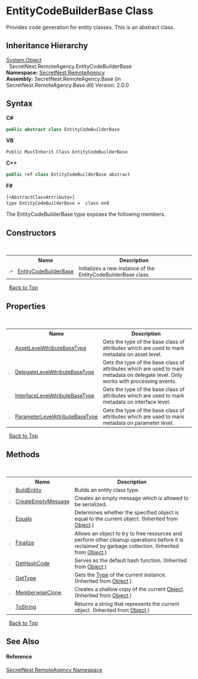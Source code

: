 # EntityCodeBuilderBase Class
 

Provides code generation for entity classes. This is an abstract class.


## Inheritance Hierarchy
<a href="https://docs.microsoft.com/dotnet/api/system.object" target="_blank">System.Object</a><br />&nbsp;&nbsp;SecretNest.RemoteAgency.EntityCodeBuilderBase<br />
**Namespace:**&nbsp;<a href="N_SecretNest_RemoteAgency">SecretNest.RemoteAgency</a><br />**Assembly:**&nbsp;SecretNest.RemoteAgency.Base (in SecretNest.RemoteAgency.Base.dll) Version: 2.0.0

## Syntax

**C#**<br />
``` C#
public abstract class EntityCodeBuilderBase
```

**VB**<br />
``` VB
Public MustInherit Class EntityCodeBuilderBase
```

**C++**<br />
``` C++
public ref class EntityCodeBuilderBase abstract
```

**F#**<br />
``` F#
[<AbstractClassAttribute>]
type EntityCodeBuilderBase =  class end
```

The EntityCodeBuilderBase type exposes the following members.


## Constructors
&nbsp;<table><tr><th></th><th>Name</th><th>Description</th></tr><tr><td>![Protected method](media/protmethod.gif "Protected method")</td><td><a href="M_SecretNest_RemoteAgency_EntityCodeBuilderBase__ctor">EntityCodeBuilderBase</a></td><td>
Initializes a new instance of the EntityCodeBuilderBase class</td></tr></table>&nbsp;
<a href="#entitycodebuilderbase-class">Back to Top</a>

## Properties
&nbsp;<table><tr><th></th><th>Name</th><th>Description</th></tr><tr><td>![Public property](media/pubproperty.gif "Public property")</td><td><a href="P_SecretNest_RemoteAgency_EntityCodeBuilderBase_AssetLevelAttributeBaseType">AssetLevelAttributeBaseType</a></td><td>
Gets the type of the base class of attributes which are used to mark metadata on asset level.</td></tr><tr><td>![Public property](media/pubproperty.gif "Public property")</td><td><a href="P_SecretNest_RemoteAgency_EntityCodeBuilderBase_DelegateLevelAttributeBaseType">DelegateLevelAttributeBaseType</a></td><td>
Gets the type of the base class of attributes which are used to mark metadata on delegate level. Only works with processing events.</td></tr><tr><td>![Public property](media/pubproperty.gif "Public property")</td><td><a href="P_SecretNest_RemoteAgency_EntityCodeBuilderBase_InterfaceLevelAttributeBaseType">InterfaceLevelAttributeBaseType</a></td><td>
Gets the type of the base class of attributes which are used to mark metadata on interface level.</td></tr><tr><td>![Public property](media/pubproperty.gif "Public property")</td><td><a href="P_SecretNest_RemoteAgency_EntityCodeBuilderBase_ParameterLevelAttributeBaseType">ParameterLevelAttributeBaseType</a></td><td>
Gets the type of the base class of attributes which are used to mark metadata on parameter level.</td></tr></table>&nbsp;
<a href="#entitycodebuilderbase-class">Back to Top</a>

## Methods
&nbsp;<table><tr><th></th><th>Name</th><th>Description</th></tr><tr><td>![Public method](media/pubmethod.gif "Public method")</td><td><a href="M_SecretNest_RemoteAgency_EntityCodeBuilderBase_BuildEntity">BuildEntity</a></td><td>
Builds an entity class type.</td></tr><tr><td>![Public method](media/pubmethod.gif "Public method")</td><td><a href="M_SecretNest_RemoteAgency_EntityCodeBuilderBase_CreateEmptyMessage">CreateEmptyMessage</a></td><td>
Creates an empty message which is allowed to be serialized.</td></tr><tr><td>![Public method](media/pubmethod.gif "Public method")</td><td><a href="https://docs.microsoft.com/dotnet/api/system.object.equals#System_Object_Equals_System_Object_" target="_blank">Equals</a></td><td>
Determines whether the specified object is equal to the current object.
 (Inherited from <a href="https://docs.microsoft.com/dotnet/api/system.object" target="_blank">Object</a>.)</td></tr><tr><td>![Protected method](media/protmethod.gif "Protected method")</td><td><a href="https://docs.microsoft.com/dotnet/api/system.object.finalize#System_Object_Finalize" target="_blank">Finalize</a></td><td>
Allows an object to try to free resources and perform other cleanup operations before it is reclaimed by garbage collection.
 (Inherited from <a href="https://docs.microsoft.com/dotnet/api/system.object" target="_blank">Object</a>.)</td></tr><tr><td>![Public method](media/pubmethod.gif "Public method")</td><td><a href="https://docs.microsoft.com/dotnet/api/system.object.gethashcode#System_Object_GetHashCode" target="_blank">GetHashCode</a></td><td>
Serves as the default hash function.
 (Inherited from <a href="https://docs.microsoft.com/dotnet/api/system.object" target="_blank">Object</a>.)</td></tr><tr><td>![Public method](media/pubmethod.gif "Public method")</td><td><a href="https://docs.microsoft.com/dotnet/api/system.object.gettype#System_Object_GetType" target="_blank">GetType</a></td><td>
Gets the <a href="https://docs.microsoft.com/dotnet/api/system.type" target="_blank">Type</a> of the current instance.
 (Inherited from <a href="https://docs.microsoft.com/dotnet/api/system.object" target="_blank">Object</a>.)</td></tr><tr><td>![Protected method](media/protmethod.gif "Protected method")</td><td><a href="https://docs.microsoft.com/dotnet/api/system.object.memberwiseclone#System_Object_MemberwiseClone" target="_blank">MemberwiseClone</a></td><td>
Creates a shallow copy of the current <a href="https://docs.microsoft.com/dotnet/api/system.object" target="_blank">Object</a>.
 (Inherited from <a href="https://docs.microsoft.com/dotnet/api/system.object" target="_blank">Object</a>.)</td></tr><tr><td>![Public method](media/pubmethod.gif "Public method")</td><td><a href="https://docs.microsoft.com/dotnet/api/system.object.tostring#System_Object_ToString" target="_blank">ToString</a></td><td>
Returns a string that represents the current object.
 (Inherited from <a href="https://docs.microsoft.com/dotnet/api/system.object" target="_blank">Object</a>.)</td></tr></table>&nbsp;
<a href="#entitycodebuilderbase-class">Back to Top</a>

## See Also


#### Reference
<a href="N_SecretNest_RemoteAgency">SecretNest.RemoteAgency Namespace</a><br />